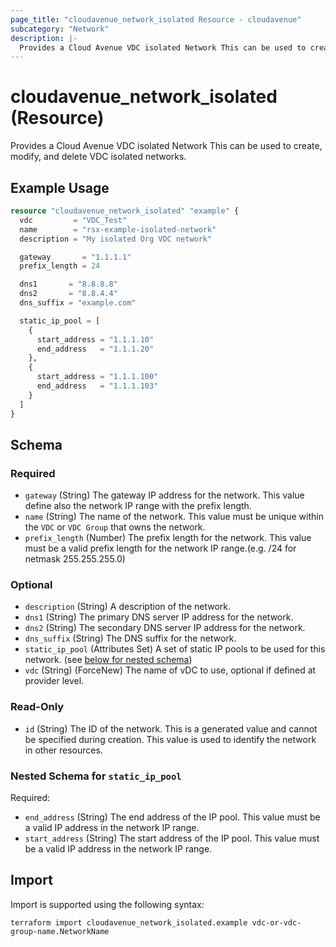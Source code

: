 ```yaml
---
page_title: "cloudavenue_network_isolated Resource - cloudavenue"
subcategory: "Network"
description: |-
  Provides a Cloud Avenue VDC isolated Network This can be used to create, modify, and delete VDC isolated networks.
---
```


# cloudavenue_network_isolated (Resource)

Provides a Cloud Avenue VDC isolated Network This can be used to create, modify, and delete VDC isolated networks.

## Example Usage

```terraform
resource "cloudavenue_network_isolated" "example" {
  vdc         = "VDC_Test"
  name        = "rsx-example-isolated-network"
  description = "My isolated Org VDC network"

  gateway       = "1.1.1.1"
  prefix_length = 24

  dns1       = "8.8.8.8"
  dns2       = "8.8.4.4"
  dns_suffix = "example.com"

  static_ip_pool = [
    {
      start_address = "1.1.1.10"
      end_address   = "1.1.1.20"
    },
    {
      start_address = "1.1.1.100"
      end_address   = "1.1.1.103"
    }
  ]
}
```

<!-- schema generated by tfplugindocs -->
## Schema

### Required

- `gateway` (String) The gateway IP address for the network. This value define also the network IP range with the prefix length.
- `name` (String) The name of the network. This value must be unique within the `VDC` or `VDC Group` that owns the network.
- `prefix_length` (Number) The prefix length for the network. This value must be a valid prefix length for the network IP range.(e.g. /24 for netmask 255.255.255.0)

### Optional

- `description` (String) A description of the network.
- `dns1` (String) The primary DNS server IP address for the network.
- `dns2` (String) The secondary DNS server IP address for the network.
- `dns_suffix` (String) The DNS suffix for the network.
- `static_ip_pool` (Attributes Set) A set of static IP pools to be used for this network. (see [below for nested schema](#nestedatt--static_ip_pool))
- `vdc` (String) (ForceNew) The name of vDC to use, optional if defined at provider level.

### Read-Only

- `id` (String) The ID of the network. This is a generated value and cannot be specified during creation. This value is used to identify the network in other resources.

<a id="nestedatt--static_ip_pool"></a>
### Nested Schema for `static_ip_pool`

Required:

- `end_address` (String) The end address of the IP pool. This value must be a valid IP address in the network IP range.
- `start_address` (String) The start address of the IP pool. This value must be a valid IP address in the network IP range.

## Import

Import is supported using the following syntax:
```shell
terraform import cloudavenue_network_isolated.example vdc-or-vdc-group-name.NetworkName
```
